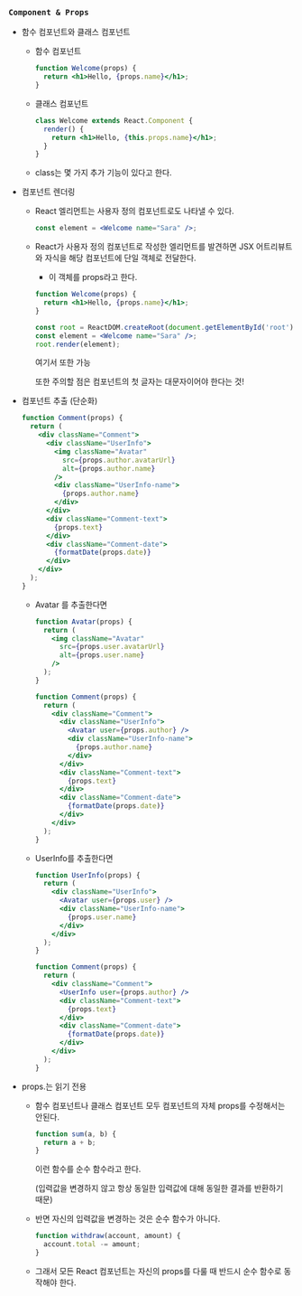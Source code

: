 ### `Component & Props`

- 함수 컴포넌트와 클래스 컴포넌트

  - 함수 컴포넌트

    ```jsx
    function Welcome(props) {
      return <h1>Hello, {props.name}</h1>;
    }
    ```

  - 클래스 컴포넌트

    ```jsx
    class Welcome extends React.Component {
      render() {
        return <h1>Hello, {this.props.name}</h1>;
      }
    }
    ```

  - class는 몇 가지 추가 기능이 있다고 한다.

- 컴포넌트 렌더링

  - React 엘리먼트는 사용자 정의 컴포넌트로도 나타낼 수 있다.

    ```jsx
    const element = <Welcome name="Sara" />;
    ```

  - React가 사용자 정의 컴포넌트로 작성한 엘리먼트를 발견하면 JSX 어트리뷰트와 자식을 해당 컴포넌트에 단일 객체로 전달한다.

    - 이 객체를 props라고 한다.

    ```jsx
    function Welcome(props) {
      return <h1>Hello, {props.name}</h1>;
    }
    
    const root = ReactDOM.createRoot(document.getElementById('root'));
    const element = <Welcome name="Sara" />;
    root.render(element);
    ```

    여기서 <Welcome name={Sara} /> 또한 가능

    또한 주의할 점은 컴포넌트의 첫 글자는 대문자이어야 한다는 것!

- 컴포넌트 추출 (단순화)

  ```jsx
  function Comment(props) {
    return (
      <div className="Comment">
        <div className="UserInfo">
          <img className="Avatar"
            src={props.author.avatarUrl}
            alt={props.author.name}
          />
          <div className="UserInfo-name">
            {props.author.name}
          </div>
        </div>
        <div className="Comment-text">
          {props.text}
        </div>
        <div className="Comment-date">
          {formatDate(props.date)}
        </div>
      </div>
    );
  }
  ```

  - Avatar 를 추출한다면

    ```jsx
    function Avatar(props) {
      return (
        <img className="Avatar"
          src={props.user.avatarUrl}
          alt={props.user.name}
        />
      );
    }
    ```

    ```jsx
    function Comment(props) {
      return (
        <div className="Comment">
          <div className="UserInfo">
            <Avatar user={props.author} />
            <div className="UserInfo-name">
              {props.author.name}
            </div>
          </div>
          <div className="Comment-text">
            {props.text}
          </div>
          <div className="Comment-date">
            {formatDate(props.date)}
          </div>
        </div>
      );
    }
    ```

  - UserInfo를 추출한다면

    ```jsx
    function UserInfo(props) {
      return (
        <div className="UserInfo">
          <Avatar user={props.user} />
          <div className="UserInfo-name">
            {props.user.name}
          </div>
        </div>
      );
    }
    ```

    ```jsx
    function Comment(props) {
      return (
        <div className="Comment">
          <UserInfo user={props.author} />
          <div className="Comment-text">
            {props.text}
          </div>
          <div className="Comment-date">
            {formatDate(props.date)}
          </div>
        </div>
      );
    }
    ```

- props.는 읽기 전용

  - 함수 컴포넌트나 클래스 컴포넌트 모두 컴포넌트의 자체 props를 수정해서는 안된다.

    ```jsx
    function sum(a, b) {
      return a + b;
    }
    ```

    이런 함수를 순수 함수라고 한다.

    (입력값을 변경하지 않고 항상 동일한 입력값에 대해 동일한 결과를 반환하기 때문)

  - 반면 자신의 입력값을 변경하는 것은 순수 함수가 아니다.

    ```jsx
    function withdraw(account, amount) {
      account.total -= amount;
    }
    ```

  - 그래서 모든 React 컴포넌트는 자신의 props를 다룰 때 반드시 순수 함수로 동작해야 한다.